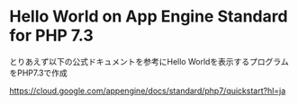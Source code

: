 # Hello World on App Engine Standard for PHP 7.3
とりあえず以下の公式ドキュメントを参考にHello Worldを表示するプログラムをPHP7.3で作成

https://cloud.google.com/appengine/docs/standard/php7/quickstart?hl=ja
